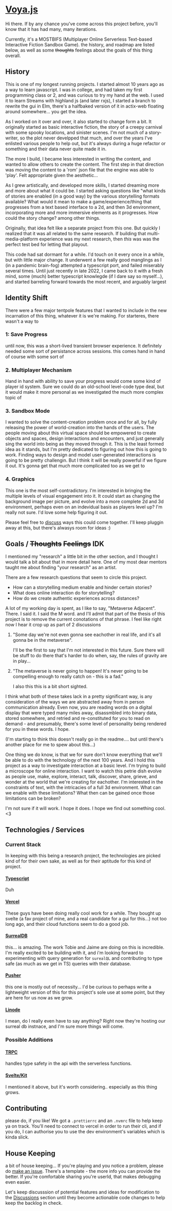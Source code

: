 # [Voya.js](http://voya-js-sl.vercel.app/)

Hi there. If by any chance you've come across this project before, you'll know that it has had many, many iterations.

Currently, it's a MOSTBIFS (Multiplayer Online Serverless Text-based Interactive Fiction Sandbox Game). the history, and roadmap are listed below, as well as some ~~thoughts~~ feelings about the goals of this thing overall.

## History

This is one of my longest running projects. I started almost 10 years ago as a way to learn javascript. I was in college, and had taken my first programming class or 2, and was curious to try my hand at the web. I used it to learn Streams with highland js (and later rxjs), I started a branch to rewrite the gui in Elm, there's a halfbaked version of it in actix-web floating around somewhere... you get the idea.

As I worked on it over and over, it also started to change form a bit. It originally started as basic interactive fiction, the story of a creepy carnival with some spooky locations, and sinister scenes. I'm not much of a story-writer, so the plot never develpped that much, and over the years I've enlisted various people to help out, but it's always during a huge refactor or something and their data never quite made it in.

The more I build, I became less interested in writing the content, and wanted to allow others to create the content. The first step in that direction was moving the content to a 'rom' json file that the engine was able to 'play'. Felt appropriate given the aesthetic...

As I grew artistically, and developed more skills, I started dreaming more and more about what it could be. I started asking questions like "what kinds of stories are enabled (in a good way) by the various storytelling formats available? What would it mean to make a game/experience/thing that progresses from a text based interface to a 2d, and then 3d environment, incorporating more and more immersive elements as it progresses. How could the story change? among other things.

Originally, that idea felt like a separate project from this one. But quickly I realized that it was all related to the same research. If building that multi-media-platform experience was my next research, then _this_ was was the perfect test bed for letting that playout.

This code had sat dormant for a while. I'd touch on it every once in a while, but with little major change. It underwent a few really good manglings as I (in a pandemic brain-fog) attempted a typescript port, and failed miserably several times. Until just recently in late 2022, I came back to it with a fresh mind, some (much) better typescript knowlegde (if I dare say so myself...), and started barreling forward towards the most recent, and arguably largest

## Identity Shift

There were a few major tentpole features that I wanted to include in the new incarnation of this thing, whatever it is we're making. For starteres, there wasn't a way to

### 1: Save Progress

until now, this was a short-lived transient browser experience. It definitely needed some sort of persistance across sessions. this comes hand in hand of course with some sort of

### 2. Multiplayer Mechanism

Hand in hand with ability to save your progress would come some kind of player id system. Sure we could do an old-school level-code type deal, but it would make it more personal as we investigated the much more complex topic of

### 3. Sandbox Mode

I wanted to solve the content-creation problem once and for all, by fully releasing the power of world-creation into the hands of the users. The people moving about this virtual space should be empowered to create objects and spaces, design interactions and encounters, and just generally sing the world into being as they moved through it. This is the least formed idea as it stands, but I'm pretty dedicated to figuring out how this is going to work. Finding ways to design and model user-generated interactions is going to be pretty challengin. But I think it will be really powerful if we figure it out. It's gonna get that much more complicated too as we get to

### 4. Graphics

This one is the most self-contradictory. I'm interested in bringing the multiple levels of visual engagement into it. It could start as changing the background image per picture, and evolve into a more complete 2d and 3d environment, perhaps even on an indevidual basis as players level up? I'm really not sure. I'd love some help figuring it out.

Please feel free to [discuss](https://github.com/trevorsargent/voya.js/discussions) ways this could come together. I'll keep pluggin away at this, but there's alwasys room for ideas :)

## Goals / ~~Thoughts~~ ~~Feelings~~ IDK

I mentioned my "research" a little bit in the other section, and I thought I would talk a bit about that in more detail here. One of my most dear mentors taught me about finding "your research" as an artist.

There are a few research questions that seem to circle this project.

- How can a storytelling medium enable and hinder certain stories?
- What does online interaction do for storytelling?
- How do we create authentic experiences across distances?

A lot of my working day is spent, as I like to say, "Metaverse Adjacent". There. I said it. I said the M word. and I'll admit that part of the thesis of this project is to remove the current conotations of that phrase. I feel like right now I hear it crop up as part of 2 discussions

1. "Some day we're not even gonna see eachother in real life, and it's all gonna be in the metaverse".

   I'll be the first to say that I'm not interested in this future. Sure there will be stuff to do there that's harder to do when, say, the rules of gravity are in play...

2. "The metaverse is never going to happen! It's never going to be compelling enough to really catch on - this is a fad."

   I also this this is a bit short sighted.

I think what both of these takes lack in a pretty significant way, is any consideration of the ways we are abstracted away from in person communication already. Even now, you are reading words on a digital display that were typed many miles away, disassmbled into binary data, stored somewhere, and retried and re-constituted for you to read on demand - and presumably, there's some level of personality being rendered for you in these words. I hope.

(I'm starting to think this doesn't really go in the readme.... but until there's another place for me to spew about this...)

One thing we do know, is that we for sure don't know everything that we'll be able to do with the technology of the next 100 years. And I hold this project as a way to investigate interaction at a basic level. I'm trying to build a microscope for online interaction. I want to watch this petrie dish evolve as people use, make, explore, interact, talk, discover, share, grieve, and wonder at the world that we're creating for eachother. I'm interested in the constraints of text, with the intricacies of a full 3d environment. What can we enable with these limitations? What then can be gained once those limitations can be broken?

I'm not sure if it will work. I hope it does. I hope we find out something cool. <3

## Technologies / Services

### Current Stack

In keeping with this being a research project, the technologies are picked kind of for their own sake, as well as for their aptitude for this kind of project.

#### [Typescript](https://www.typescriptlang.org/)

Duh

#### [Vercel](https://vercel.com/docs)

These guys have been doing really cool work for a while. They bought up svelte (a fav project of mine, and a real candidate for a gui for this...) not too long ago, and their cloud functions seem to do a good job.

#### [SurrealDB](https://surrealdb.com/)

this... is amazing. The work Tobie and Jaime are doing on this is incredible. I'm really excited to be building with it, and i'm looking forward to experimenting with query generation for `surealQL` and contributing to type safe (as much as we get in TS) queries with their database.

#### [Pusher](https://pusher.com/)

this one is mostly out of necessity... I'd be curious to perhaps write a lightweight version of this for this project's sole use at some point, but they are here for us now as we grow.

#### [Linode](https://linode.com)

I mean, do I really even have to say anything? Right now they're hosting our surreal db instnace, and I'm sure more things will come.

### Possible Additions

#### [TRPC](https://trpc.io/)

handles type safety in the api with the serverless functions.

#### [Svelte/Kit](https://svelte.dev/)

I mentioned it above, but it's worth considering.. especially as this thing grows.

## Contributing

please do, if you like! We got a `.prettierrc` and an `.nvmrc` file to help keep ya on track. You'll need to connect to vercel in order to run their cli, and if you do, I can authorise you to use the dev environment's variables which is kinda slick.

## House Keeping

a bit of house keeping... If you're playing and you notice a problem, please do [make an issue](https://github.com/trevorsargent/voya.js/issues/new/choose). There's a template - the more info you can provide the better. If you're comfortable sharing you're userId, that makes debugging even easier.

Let's keep discusssion of potential features and ideas for modification to the [Discussions](https://github.com/trevorsargent/voya.js/discussions) section until they become actionable code changes to help keep the backlog in check.
